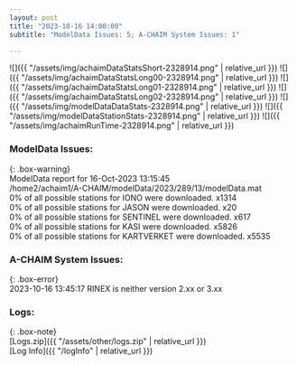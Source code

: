 ```yaml
---
layout: post
title: "2023-10-16 14:00:00"
subtitle: "ModelData Issues: 5; A-CHAIM System Issues: 1"

---
```


![]({{ "/assets/img/achaimDataStatsShort-2328914.png" | relative_url }})
![]({{ "/assets/img/achaimDataStatsLong00-2328914.png" | relative_url }})
![]({{ "/assets/img/achaimDataStatsLong01-2328914.png" | relative_url }})
![]({{ "/assets/img/achaimDataStatsLong02-2328914.png" | relative_url }})
![]({{ "/assets/img/modelDataDataStats-2328914.png" | relative_url }})
![]({{ "/assets/img/modelDataStationStats-2328914.png" | relative_url }})
![]({{ "/assets/img/achaimRunTime-2328914.png" | relative_url }})


### ModelData Issues:  
  
{: .box-warning}  
 ModelData report for 16-Oct-2023 13:15:45   
 /home2/achaim1/A-CHAIM/modelData/2023/289/13/modelData.mat   
 0% of all possible stations for IONO were downloaded. x1314   
 0% of all possible stations for JASON were downloaded. x20   
 0% of all possible stations for SENTINEL were downloaded. x617   
 0% of all possible stations for KASI were downloaded. x5826   
 0% of all possible stations for KARTVERKET were downloaded. x5535   
  
### A-CHAIM System Issues:  
  
{: .box-error}  
2023-10-16 13:45:17 RINEX is neither version 2.xx or 3.xx  

### Logs:  
  
{: .box-note}  
[Logs.zip]({{ "/assets/other/logs.zip" | relative_url }})  
[Log Info]({{ "/logInfo" | relative_url }})  
